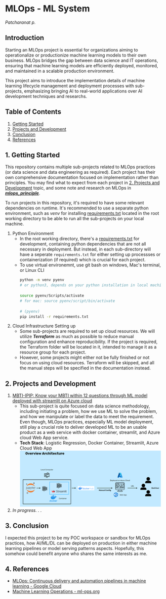 # MLOps - ML System
*Patcharanat p.*

## Introduction
Starting an MLOps project is essential for organizations aiming to operationalize or productionize machine learning models to their own business. MLOps bridges the gap between data science and IT operations, ensuring that machine learning models are efficiently deployed, monitored, and maintained in a scalable production environment.

This project aims to introduce the implementation details of machine learning lifecycle management and deployment processes with sub-projects, emphasizing bringing AI to real-world applications over AI development techniques and researchs.

## Table of Contents
1. [Getting Started](#1-getting-started)
2. [Projects and Development](#2-projects-and-development)
3. [Conclusion](#3-conclusion)
4. [References](#4-references)

## 1. Getting Started
This repository contains multiple sub-projects related to MLOps practices (or data science and data engineering as required). Each project has their own comprehensive documentation focused on implementation rather than principles. You may find what to expect from each project in [2. Projects and Development](#2-projects-and-development) topic, and some note and research on MLOps in [***mlops_principle***](./docs/mlops_principle.md).

To run projects in this repository, it's required to have some relevant dependencies on runtime. It's recommended to use a separate python environment, such as *venv* for installing [requirements.txt](requirements.txt) located in the root working directory to be able to run all the sub-projects on your local machine.

1. Python Environment
    - In the root working directory, there's a [requirements.txt](requirements.txt) for development, containing python dependencies that are not all necessary in deployment. But instead, in each sub-directory will have a seperate `requirements.txt` for either setting up processses or containerization (if required) which is crucial for each project.
    - To use virtual environemnt, use git bash on windows, Mac's terminal, or Linux CLI
        ```bash
        python -m venv pyenv
        # or python3, depends on your python installation in local machine

        source pyenv/Scripts/activate
        # for mac: source pyenv/script/bin/activate

        # (pyenv)
        pip install -r requirements.txt
        ```
2. Cloud Infrastructure Setting up
    - Some sub-projects are required to set up cloud resources. We will utilize ***Terraform*** as much as possible to reduce manual configuration and enhance reproducibility. If the project is required, the Terraform folder will be located in it, intended to manage it as a resource group for each project.
    - However, some projects might either not be fully finished or not focus on using cloud resources. Terraform will be skipped, and all the manual steps will be specified in the documentation instead.

## 2. Projects and Development
1. [MBTI-IPIP: Know your MBTI within 12 questions through ML model deployed with streamlit on Azure cloud](./mbti_ipip/README.md)
    - This sub-project is quite focused on data science methodology, including initiating a problem, how we use ML to solve the problem, and how we manipulate or label the data to meet the requirement. Even though, MLOps practices, especially ML model deployment, still play a crucial role to deliver developed ML to be an usable product as a web service with docker container, streamlit, and Azure cloud Web App service.
    - **Tech Stack**: Logistic Regression, Docker Container, Streamlit, Azure Cloud Web App
    ![mbti_architecture_overview](./mbti_ipip/docs/mbti_architecture_overview.png)
2. *In progress. . .*

## 3. Conclusion
I expected this project to be my POC workspace or sandbox for MLOps practices, how AI/ML/DL can be deployed on production in either machine learning pipelines or model serving patterns aspects. Hopefully, this somehow could benefit anyone who shares the same interests as me.

## 4. References
- [MLOps: Continuous delivery and automation pipelines in machine learning - Google Cloud](https://cloud.google.com/architecture/mlops-continuous-delivery-and-automation-pipelines-in-machine-learning#top_of_page)
- [Machine Learning Operations - ml-ops.org](https://ml-ops.org/)